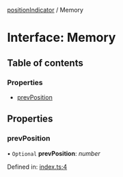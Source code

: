 [positionIndicator](../README.md) / Memory

# Interface: Memory

## Table of contents

### Properties

- [prevPosition](memory.md#prevposition)

## Properties

### prevPosition

• `Optional` **prevPosition**: *number*

Defined in: [index.ts:4](https://github.com/kunukn/position-indicator/blob/fa46c2c/src/index.ts#L4)
